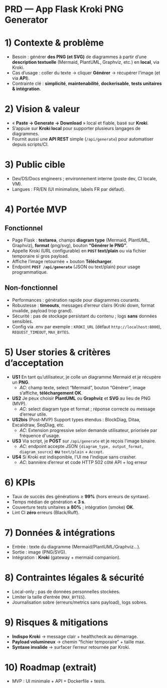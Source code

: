 # PRD — App Flask Kroki PNG Generator

# 1) Contexte & problème
- Besoin : générer **des PNG (et SVG)** de diagrammes à partir d’une **description textuelle** (Mermaid, PlantUML, Graphviz, etc.) en **local**, via Kroki.
- Cas d’usage : coller du texte → cliquer **Générer** → récupérer l’image (et via **API**).
- Contrainte clé : **simplicité**, **maintenabilité**, **dockerisable**, **tests unitaires & intégration**.

# 2) Vision & valeur
- « **Paste → Generate → Download** » local et fiable, basé sur **Kroki**.
- S’appuie sur **Kroki local** pour supporter plusieurs langages de diagrammes.
- Fournit aussi une **API REST** simple (`/api/generate`) pour automatiser depuis scripts/CI.

# 3) Public cible
- Dev/DS/Docs engineers ; environnement interne (poste dev, CI locale, VM).
- Langues : FR/EN (UI minimaliste, labels FR par défaut).

# 4) Portée MVP
## Fonctionnel
- Page Flask : **textarea**, champs **diagram type** (Mermaid, PlantUML, Graphviz), **format** (png/svg), bouton **“Générer le PNG”**.
- Appelle Kroki (URL configurable) en **`POST` text/plain** ou via fichier temporaire si gros payload.
- Affiche l’image retournée + bouton **Télécharger**.
- Endpoint **`POST /api/generate`** (JSON ou text/plain) pour usage programmatique.

## Non-fonctionnel
- Performances : génération rapide pour diagrammes courants.
- Robustesse : **timeouts**, messages d’erreur clairs (Kroki down, format invalide, payload trop grand).
- Sécurité : pas de stockage persistant du contenu ; logs **sans** données sensibles.
- Config via .env par exemple : `KROKI_URL` (défaut `http://localhost:8000`), `REQUEST_TIMEOUT`, `MAX_BYTES`.

# 5) User stories & critères d’acceptation
- **US1** En tant qu’utilisateur, je colle un diagramme Mermaid et je récupère un **PNG**.
  - _AC_: champ texte, select “Mermaid”, bouton “Générer”, image s’affiche, **téléchargement OK**.
- **US2** Je peux choisir **PlantUML** ou **Graphviz** et **SVG** au lieu de PNG (MVP).
  - _AC_: select diagram type et format ; réponse correcte ou message d’erreur utile.
- **US2bis** (Post-MVP) Support types étendus : BlockDiag, Ditaa, Excalidraw, SeqDiag, etc.
  - _AC_: Extension progressive selon demande utilisateur, priorisée par fréquence d'usage.
- **US3** Via script, je **POST** sur `/api/generate` et je reçois l’image binaire.
  - _AC_: endpoint accepte JSON `{diagram_type, output_format, diagram_source}` **ou** `text/plain` + `Accept`.
- **US4** Si Kroki est indisponible, l’UI me l’indique sans crasher.
  - _AC_: bannière d’erreur et code HTTP 502 côté API + log erreur

# 6) KPIs
- Taux de succès des générations ≥ **99%** (hors erreurs de syntaxe).
- Temps médian de génération **< 3 s**.
- Couverture tests unitaires **≥ 80%** ; intégration (smoke) **OK**.
- Lint CI **zéro** erreurs (Black/Ruff).

# 7) Données & intégrations
- Entrée : texte du diagramme (Mermaid/PlantUML/Graphviz…).
- Sortie : image (PNG/SVG).
- Intégration : **Kroki** (gateway + mermaid companion).

# 8) Contraintes légales & sécurité
- Local-only ; pas de données personnelles stockées.
- Limiter la taille d’entrée (`MAX_BYTES`).
- Journalisation sobre (erreurs/metrics sans payload), logs sobres.

# 9) Risques & mitigations
- **Indispo Kroki** → message clair + healthcheck au démarrage.
- **Payload volumineux** → chemin “fichier temporaire” + taille max.
- **Syntaxe invalide** → surfacer l’erreur retournée par Kroki.

# 10) Roadmap (extrait)
- MVP : UI minimale + API + Dockerfile + tests.